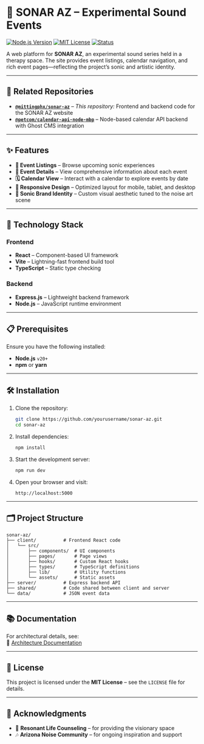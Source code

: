# 🎵 SONAR AZ – Experimental Sound Events

[![Node.js Version](https://img.shields.io/badge/node-%3E%3D20.x-brightgreen)](https://nodejs.org/)
[![MIT License](https://img.shields.io/badge/license-MIT-blue.svg)](LICENSE)
[![Status](https://img.shields.io/badge/status-active-brightgreen)]()

A web platform for **SONAR AZ**, an experimental sound series held in a therapy space. The site provides event listings, calendar navigation, and rich event pages—reflecting the project’s sonic and artistic identity.

---

## 🧭 Related Repositories

- **[`@mittingphx/sonar-az`](https://github.com/mitttingphx/sonar-az)** – *This repository:* Frontend and backend code for the SONAR AZ website  
- **[`@petcom/calendar-api-node-mbp`](https://github.com/yourusername/calendar-api-node-mbp)** – Node-based calendar API backend with Ghost CMS integration

---

## ✨ Features

- **🎫 Event Listings** – Browse upcoming sonic experiences  
- **📝 Event Details** – View comprehensive information about each event  
- **🗓️ Calendar View** – Interact with a calendar to explore events by date  
- **📱 Responsive Design** – Optimized layout for mobile, tablet, and desktop  
- **🎨 Sonic Brand Identity** – Custom visual aesthetic tuned to the noise art scene  

---

## 🚀 Technology Stack

### Frontend
- **React** – Component-based UI framework  
- **Vite** – Lightning-fast frontend build tool  
- **TypeScript** – Static type checking  

### Backend
- **Express.js** – Lightweight backend framework  
- **Node.js** – JavaScript runtime environment  

---

## 📋 Prerequisites

Ensure you have the following installed:

- **Node.js** `v20+`  
- **npm** or **yarn**

---

## 🛠️ Installation

1. Clone the repository:
   ```bash
   git clone https://github.com/yourusername/sonar-az.git
   cd sonar-az
   ```

2. Install dependencies:
   ```bash
   npm install
   ```

3. Start the development server:
   ```bash
   npm run dev
   ```

4. Open your browser and visit:
   ```
   http://localhost:5000
   ```

---

## 🗂️ Project Structure

```
sonar-az/
├── client/          # Frontend React code
│   └── src/
│       ├── components/  # UI components
│       ├── pages/       # Page views
│       ├── hooks/       # Custom React hooks
│       ├── types/       # TypeScript definitions
│       ├── lib/         # Utility functions
│       └── assets/      # Static assets
├── server/          # Express backend API
├── shared/          # Code shared between client and server
└── data/            # JSON event data
```

---

## 📚 Documentation

For architectural details, see:  
📄 [Architecture Documentation](docs/architecture.md)

---

## 📄 License

This project is licensed under the **MIT License** – see the `LICENSE` file for details.

---

## 🙏 Acknowledgments

- 🧠 **Resonant Life Counseling** – for providing the visionary space  
- 🎶 **Arizona Noise Community** – for ongoing inspiration and support
